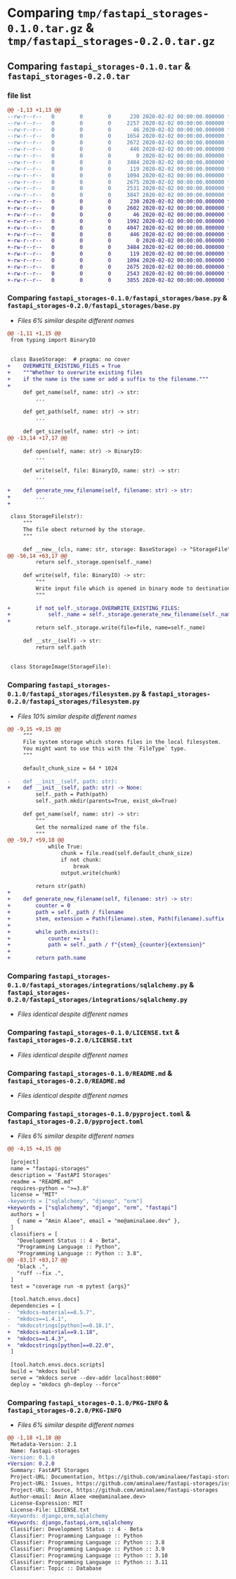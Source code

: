 # Comparing `tmp/fastapi_storages-0.1.0.tar.gz` & `tmp/fastapi_storages-0.2.0.tar.gz`

## Comparing `fastapi_storages-0.1.0.tar` & `fastapi_storages-0.2.0.tar`

### file list

```diff
@@ -1,13 +1,13 @@
--rw-r--r--   0        0        0      230 2020-02-02 00:00:00.000000 fastapi_storages-0.1.0/fastapi_storages/__init__.py
--rw-r--r--   0        0        0     2257 2020-02-02 00:00:00.000000 fastapi_storages-0.1.0/fastapi_storages/base.py
--rw-r--r--   0        0        0       46 2020-02-02 00:00:00.000000 fastapi_storages-0.1.0/fastapi_storages/exceptions.py
--rw-r--r--   0        0        0     1654 2020-02-02 00:00:00.000000 fastapi_storages-0.1.0/fastapi_storages/filesystem.py
--rw-r--r--   0        0        0     2672 2020-02-02 00:00:00.000000 fastapi_storages-0.1.0/fastapi_storages/s3.py
--rw-r--r--   0        0        0      446 2020-02-02 00:00:00.000000 fastapi_storages-0.1.0/fastapi_storages/utils.py
--rw-r--r--   0        0        0        0 2020-02-02 00:00:00.000000 fastapi_storages-0.1.0/fastapi_storages/integrations/__init__.py
--rw-r--r--   0        0        0     3484 2020-02-02 00:00:00.000000 fastapi_storages-0.1.0/fastapi_storages/integrations/sqlalchemy.py
--rw-r--r--   0        0        0      119 2020-02-02 00:00:00.000000 fastapi_storages-0.1.0/.gitignore
--rw-r--r--   0        0        0     1094 2020-02-02 00:00:00.000000 fastapi_storages-0.1.0/LICENSE.txt
--rw-r--r--   0        0        0     2675 2020-02-02 00:00:00.000000 fastapi_storages-0.1.0/README.md
--rw-r--r--   0        0        0     2531 2020-02-02 00:00:00.000000 fastapi_storages-0.1.0/pyproject.toml
--rw-r--r--   0        0        0     3847 2020-02-02 00:00:00.000000 fastapi_storages-0.1.0/PKG-INFO
+-rw-r--r--   0        0        0      230 2020-02-02 00:00:00.000000 fastapi_storages-0.2.0/fastapi_storages/__init__.py
+-rw-r--r--   0        0        0     2602 2020-02-02 00:00:00.000000 fastapi_storages-0.2.0/fastapi_storages/base.py
+-rw-r--r--   0        0        0       46 2020-02-02 00:00:00.000000 fastapi_storages-0.2.0/fastapi_storages/exceptions.py
+-rw-r--r--   0        0        0     1992 2020-02-02 00:00:00.000000 fastapi_storages-0.2.0/fastapi_storages/filesystem.py
+-rw-r--r--   0        0        0     4047 2020-02-02 00:00:00.000000 fastapi_storages-0.2.0/fastapi_storages/s3.py
+-rw-r--r--   0        0        0      446 2020-02-02 00:00:00.000000 fastapi_storages-0.2.0/fastapi_storages/utils.py
+-rw-r--r--   0        0        0        0 2020-02-02 00:00:00.000000 fastapi_storages-0.2.0/fastapi_storages/integrations/__init__.py
+-rw-r--r--   0        0        0     3484 2020-02-02 00:00:00.000000 fastapi_storages-0.2.0/fastapi_storages/integrations/sqlalchemy.py
+-rw-r--r--   0        0        0      119 2020-02-02 00:00:00.000000 fastapi_storages-0.2.0/.gitignore
+-rw-r--r--   0        0        0     1094 2020-02-02 00:00:00.000000 fastapi_storages-0.2.0/LICENSE.txt
+-rw-r--r--   0        0        0     2675 2020-02-02 00:00:00.000000 fastapi_storages-0.2.0/README.md
+-rw-r--r--   0        0        0     2543 2020-02-02 00:00:00.000000 fastapi_storages-0.2.0/pyproject.toml
+-rw-r--r--   0        0        0     3855 2020-02-02 00:00:00.000000 fastapi_storages-0.2.0/PKG-INFO
```

### Comparing `fastapi_storages-0.1.0/fastapi_storages/base.py` & `fastapi_storages-0.2.0/fastapi_storages/base.py`

 * *Files 6% similar despite different names*

```diff
@@ -1,11 +1,15 @@
 from typing import BinaryIO
 
 
 class BaseStorage:  # pragma: no cover
+    OVERWRITE_EXISTING_FILES = True
+    """Whether to overwrite existing files
+    if the name is the same or add a suffix to the filename."""
+
     def get_name(self, name: str) -> str:
         ...
 
     def get_path(self, name: str) -> str:
         ...
 
     def get_size(self, name: str) -> int:
@@ -13,14 +17,17 @@
 
     def open(self, name: str) -> BinaryIO:
         ...
 
     def write(self, file: BinaryIO, name: str) -> str:
         ...
 
+    def generate_new_filename(self, filename: str) -> str:
+        ...
+
 
 class StorageFile(str):
     """
     The file obect returned by the storage.
     """
 
     def __new__(cls, name: str, storage: BaseStorage) -> "StorageFile":
@@ -56,14 +63,17 @@
         return self._storage.open(self._name)
 
     def write(self, file: BinaryIO) -> str:
         """
         Write input file which is opened in binary mode to destination.
         """
 
+        if not self._storage.OVERWRITE_EXISTING_FILES:
+            self._name = self._storage.generate_new_filename(self._name)
+
         return self._storage.write(file=file, name=self._name)
 
     def __str__(self) -> str:
         return self.path
 
 
 class StorageImage(StorageFile):
```

### Comparing `fastapi_storages-0.1.0/fastapi_storages/filesystem.py` & `fastapi_storages-0.2.0/fastapi_storages/filesystem.py`

 * *Files 10% similar despite different names*

```diff
@@ -9,15 +9,15 @@
     """
     File system storage which stores files in the local filesystem.
     You might want to use this with the `FileType` type.
     """
 
     default_chunk_size = 64 * 1024
 
-    def __init__(self, path: str):
+    def __init__(self, path: str) -> None:
         self._path = Path(path)
         self._path.mkdir(parents=True, exist_ok=True)
 
     def get_name(self, name: str) -> str:
         """
         Get the normalized name of the file.
         """
@@ -59,7 +59,18 @@
             while True:
                 chunk = file.read(self.default_chunk_size)
                 if not chunk:
                     break
                 output.write(chunk)
 
         return str(path)
+
+    def generate_new_filename(self, filename: str) -> str:
+        counter = 0
+        path = self._path / filename
+        stem, extension = Path(filename).stem, Path(filename).suffix
+
+        while path.exists():
+            counter += 1
+            path = self._path / f"{stem}_{counter}{extension}"
+
+        return path.name
```

### Comparing `fastapi_storages-0.1.0/fastapi_storages/integrations/sqlalchemy.py` & `fastapi_storages-0.2.0/fastapi_storages/integrations/sqlalchemy.py`

 * *Files identical despite different names*

### Comparing `fastapi_storages-0.1.0/LICENSE.txt` & `fastapi_storages-0.2.0/LICENSE.txt`

 * *Files identical despite different names*

### Comparing `fastapi_storages-0.1.0/README.md` & `fastapi_storages-0.2.0/README.md`

 * *Files identical despite different names*

### Comparing `fastapi_storages-0.1.0/pyproject.toml` & `fastapi_storages-0.2.0/pyproject.toml`

 * *Files 6% similar despite different names*

```diff
@@ -4,15 +4,15 @@
 
 [project]
 name = "fastapi-storages"
 description = 'FastAPI Storages'
 readme = "README.md"
 requires-python = ">=3.8"
 license = "MIT"
-keywords = ["sqlalchemy", "django", "orm"]
+keywords = ["sqlalchemy", "django", "orm", "fastapi"]
 authors = [
   { name = "Amin Alaee", email = "me@aminalaee.dev" },
 ]
 classifiers = [
   "Development Status :: 4 - Beta",
   "Programming Language :: Python",
   "Programming Language :: Python :: 3.8",
@@ -83,17 +83,17 @@
   "black .",
   "ruff --fix .",
 ]
 test = "coverage run -m pytest {args}"
 
 [tool.hatch.envs.docs]
 dependencies = [
-  "mkdocs-material==8.5.7",
-  "mkdocs==1.4.1",
-  "mkdocstrings[python]==0.18.1",
+  "mkdocs-material==9.1.18",
+  "mkdocs==1.4.3",
+  "mkdocstrings[python]==0.22.0",
 ]
 
 [tool.hatch.envs.docs.scripts]
 build = "mkdocs build"
 serve = "mkdocs serve --dev-addr localhost:8080"
 deploy = "mkdocs gh-deploy --force"
```

### Comparing `fastapi_storages-0.1.0/PKG-INFO` & `fastapi_storages-0.2.0/PKG-INFO`

 * *Files 6% similar despite different names*

```diff
@@ -1,18 +1,18 @@
 Metadata-Version: 2.1
 Name: fastapi-storages
-Version: 0.1.0
+Version: 0.2.0
 Summary: FastAPI Storages
 Project-URL: Documentation, https://github.com/aminalaee/fastapi-storages#readme
 Project-URL: Issues, https://github.com/aminalaee/fastapi-storages/issues
 Project-URL: Source, https://github.com/aminalaee/fastapi-storages
 Author-email: Amin Alaee <me@aminalaee.dev>
 License-Expression: MIT
 License-File: LICENSE.txt
-Keywords: django,orm,sqlalchemy
+Keywords: django,fastapi,orm,sqlalchemy
 Classifier: Development Status :: 4 - Beta
 Classifier: Programming Language :: Python
 Classifier: Programming Language :: Python :: 3.8
 Classifier: Programming Language :: Python :: 3.9
 Classifier: Programming Language :: Python :: 3.10
 Classifier: Programming Language :: Python :: 3.11
 Classifier: Topic :: Database
```

